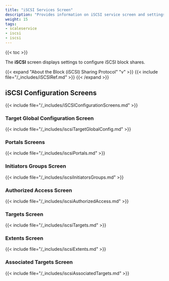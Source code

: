 ```yaml
---
title: "iSCSI Services Screen"
description: "Provides information on iSCSI service screen and settings."
weight: 15
tags:
- scaleservice
- iscsi
- iscsi
---
```


{{< toc >}}

The **iSCSI** screen displays settings to configure iSCSI block shares.

{{< expand "About the Block (iSCSI) Sharing Protocol" "v" >}}
{{< include file="/_includes/iSCSIRef.md" >}}
{{< /expand >}}

## iSCSI Configuration Screens

{{< include file="/_includes/iSCSIConfigurationScreens.md" >}}

### Target Global Configuration Screen

{{< include file="/_includes/iscsiTargetGlobalConfig.md" >}}

### Portals Screens

{{< include file="/_includes/iscsiPortals.md" >}}

### Initiators Groups Screen

{{< include file="/_includes/iscsiInitiatorsGroups.md" >}}

### Authorized Access Screen

{{< include file="/_includes/iscsiAuthorizedAccess.md" >}}

### Targets Screen

{{< include file="/_includes/iscsiTargets.md" >}}

### Extents Screen

{{< include file="/_includes/iscsiExtents.md" >}}

### Associated Targets Screen

{{< include file="/_includes/iscsiAssociatedTargets.md" >}}
